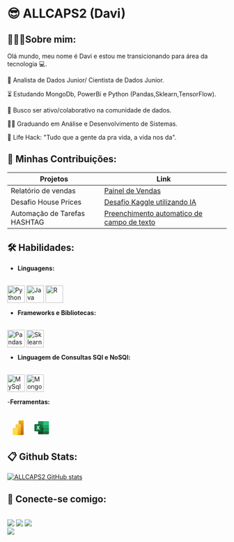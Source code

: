 
# 😎 ALLCAPS2 (Davi)

## 🙋🏽‍♂️Sobre mim:

Olá mundo, meu nome é Davi e estou me transicionando para área da tecnologia 💻.

👔 Analista de Dados Junior/ Cientista de Dados Junior.

⏳ Estudando MongoDb, PowerBi e Python (Pandas,Sklearn,TensorFlow).

🚀 Busco ser ativo/colaborativo na comunidade de dados.

👨‍💻 Graduando em Análise e Desenvolvimento de Sistemas.

🎯 Life Hack: "Tudo que a gente da pra vida, a vida nos da".

## 🤝 Minhas Contribuições:

| Projetos | Link |
|----------|-----------|
|Relatório de vendas | [Painel de Vendas](https://github.com/ALLCAPS2/Painel-de-Vendas---PowerBI)|
|Desafio House Prices | [Desafio Kaggle utilizando IA](https://github.com/ALLCAPS2/HousePrices)|
|Automação de Tarefas HASHTAG | [Preenchimento automatico de campo de texto](https://github.com/ALLCAPS2/Automa-o-de-Tarefas-HASHTAG)|

## 🛠 Habilidades:

- **Linguagens:**

<div style="display: inline_block"><br>
    <img align="center" alt="Python" height="40" width "50" src="https://cdn.jsdelivr.net/gh/devicons/devicon@latest/icons/python/python-original.svg"/>
    <img align="center" alt="Java" height="40" width "50" src="https://cdn.jsdelivr.net/gh/devicons/devicon@latest/icons/java/java-plain-wordmark.svg" />
    <img align="center" alt="R" height="40" width "50" src="https://cdn.jsdelivr.net/gh/devicons/devicon@latest/icons/r/r-original.svg" />
</div>

- **Frameworks e Bibliotecas:**
   
<div style="display: inline_block"><br>
    <img align="center" alt="Pandas" height="40" width "50" src="https://cdn.jsdelivr.net/gh/devicons/devicon@latest/icons/pandas/pandas-original-wordmark.svg" />
    <img align="center" alt="Sklearn" height="40" width "50" src="https://cdn.jsdelivr.net/gh/devicons/devicon@latest/icons/scikitlearn/scikitlearn-original.svg" />
</div>

- **Linguagem de Consultas SQl e NoSQl:**

<div style="display: inline_block"><br>
    <img align="center" alt="MySql" height="40" width "50" src="https://cdn.jsdelivr.net/gh/devicons/devicon@latest/icons/mysql/mysql-original-wordmark.svg" />
    <img align="center" alt="MongoDB" height="40" width "50" src="https://cdn.jsdelivr.net/gh/devicons/devicon@latest/icons/mongodb/mongodb-original-wordmark.svg" />
</div>

-**Ferramentas:**

<div style="display: inline_block"><br>

<svg xmlns="http://www.w3.org/2000/svg" x="0px" y="0px" width="50" height="40" viewBox="0 0 48 48">
<linearGradient id="zlT103XX9RAwCGfF9JpW0a_3sGOUDo9nJ4k_gr1" x1="32" x2="32" y1="3.947" y2="44.751" gradientUnits="userSpaceOnUse"><stop offset=".006" stop-color="#ebb112"></stop><stop offset="1" stop-color="#bb5c17"></stop></linearGradient><path fill="url(#zlT103XX9RAwCGfF9JpW0a_3sGOUDo9nJ4k_gr1)" d="M27,44h10c1.105,0,2-0.895,2-2V6c0-1.105-0.895-2-2-2H27c-1.105,0-2,0.895-2,2v36	C25,43.105,25.895,44,27,44z"></path><linearGradient id="zlT103XX9RAwCGfF9JpW0b_3sGOUDo9nJ4k_gr2" x1="22.089" x2="26.009" y1="13.14" y2="45.672" gradientUnits="userSpaceOnUse"><stop offset="0" stop-color="#fed35d"></stop><stop offset=".281" stop-color="#f6c648"></stop><stop offset=".857" stop-color="#e3a513"></stop><stop offset=".989" stop-color="#de9d06"></stop></linearGradient><path fill="url(#zlT103XX9RAwCGfF9JpW0b_3sGOUDo9nJ4k_gr2)" d="M19,44h10c1.105,0,2-0.895,2-2V16c0-1.105-0.895-2-2-2H19c-1.105,0-2,0.895-2,2v26	C17,43.105,17.895,44,19,44z"></path><linearGradient id="zlT103XX9RAwCGfF9JpW0c_3sGOUDo9nJ4k_gr3" x1="9.803" x2="21.335" y1="22.781" y2="43.658" gradientUnits="userSpaceOnUse"><stop offset="0" stop-color="#ffd869"></stop><stop offset=".983" stop-color="#ffdf26"></stop></linearGradient><path fill="url(#zlT103XX9RAwCGfF9JpW0c_3sGOUDo9nJ4k_gr3)" d="M11,44h10c1.105,0,2-0.895,2-2V26c0-1.105-0.895-2-2-2H11c-1.105,0-2,0.895-2,2v16	C9,43.105,9.895,44,11,44z"></path>
</svg>
<svg xmlns="http://www.w3.org/2000/svg" x="0px" y="0px" width="50" height="40" viewBox="0 0 48 48">
<path fill="#169154" d="M29,6H15.744C14.781,6,14,6.781,14,7.744v7.259h15V6z"></path><path fill="#18482a" d="M14,33.054v7.202C14,41.219,14.781,42,15.743,42H29v-8.946H14z"></path><path fill="#0c8045" d="M14 15.003H29V24.005000000000003H14z"></path><path fill="#17472a" d="M14 24.005H29V33.055H14z"></path><g><path fill="#29c27f" d="M42.256,6H29v9.003h15V7.744C44,6.781,43.219,6,42.256,6z"></path><path fill="#27663f" d="M29,33.054V42h13.257C43.219,42,44,41.219,44,40.257v-7.202H29z"></path><path fill="#19ac65" d="M29 15.003H44V24.005000000000003H29z"></path><path fill="#129652" d="M29 24.005H44V33.055H29z"></path></g><path fill="#0c7238" d="M22.319,34H5.681C4.753,34,4,33.247,4,32.319V15.681C4,14.753,4.753,14,5.681,14h16.638 C23.247,14,24,14.753,24,15.681v16.638C24,33.247,23.247,34,22.319,34z"></path><path fill="#fff" d="M9.807 19L12.193 19 14.129 22.754 16.175 19 18.404 19 15.333 24 18.474 29 16.123 29 14.013 25.07 11.912 29 9.526 29 12.719 23.982z"></path>
</svg>
</div>

## 📋 Github Stats:

[![ALLCAPS2 GitHub stats](https://github-readme-stats.vercel.app/api?username=ALLCAPS2&show_icons=true&theme=gotham)](https://github.com/ALLCAPS2/github-readme-stats)

## 📶 Conecte-se comigo:

<div style="display: inline_block"><br>
    <a href =https://www.linkedin.com/in/davijuliao/><img src=https://img.shields.io/badge/LinkedIn-0077B5?style=for-the-badge&logo=linkedin&logoColor=white class="media-object  img-responsive img-thumbnail"></a>
    <a href= https://github.com/ALLCAPS2><img src =https://img.shields.io/badge/GitHub-100000?style=for-the-badge&logo=github&logoColor=white></a>
    <a href= https://www.kaggle.com/allcaps2> <img src= https://img.shields.io/badge/Kaggle-20BEFF?style=for-the-badge&logo=Kaggle&logoColor=white></a>
</div>



<img src="https://media.giphy.com/media/v1.Y2lkPTc5MGI3NjExeDkxZHVkOWt6anoxODNud3p0a2UyMnlocnphZHJmazBrZjFlb21pMSZlcD12MV9pbnRlcm5hbF9naWZfYnlfaWQmY3Q9Zw/RMwgs5kZqkRyhF24KK/giphy.gif" />
